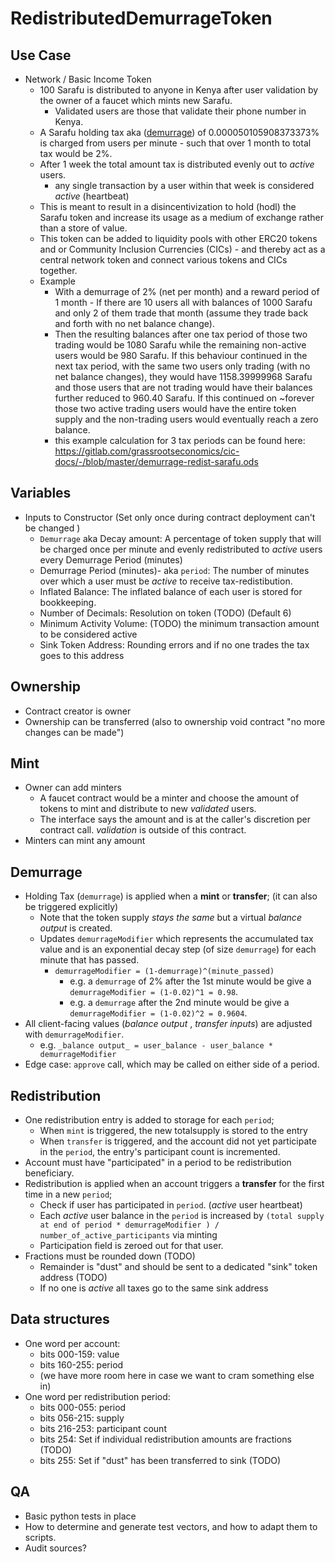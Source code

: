 # RedistributedDemurrageToken

## Use Case
* Network / Basic Income Token
  * 100 Sarafu is distributed to anyone in Kenya after user validation by the owner of a faucet which mints new Sarafu.
    * Validated users are those that validate their phone number in Kenya.
  * A Sarafu holding tax aka ([demurrage](https://en.wikipedia.org/wiki/Demurrage_(currency))) of 0.000050105908373373% is charged from users per minute - such that over 1 month to total tax would be 2%. 
  * After 1 week the total amount tax is distributed evenly out to _active_ users.
    *  any single transaction by a user within that week is considered _active_ (heartbeat) 
  * This is meant to result in a disincentivization to hold (hodl) the Sarafu token and increase its usage as a medium of exchange rather than a store of value.
  * This token can be added to liquidity pools with other ERC20 tokens and or Community Inclusion Currencies (CICs) - and thereby act as a central network token and connect various tokens and CICs together.
  * Example 
    -  With a demurrage of 2% (net per month) and a reward period of 1 month - If there are 10 users all with balances of 1000 Sarafu and only 2 of them trade that month (assume they trade back and forth with no net balance change). 
    - Then the resulting balances after one tax period of those two trading would be 1080 Sarafu while the remaining non-active users would be 980 Sarafu. If this behaviour continued in the next tax period, with the same two users only trading (with no net balance changes), they would have 1158.39999968 Sarafu and those users that are not trading would have their balances further reduced to 960.40 Sarafu. If this continued on ~forever those two active trading users would have the entire token supply and the non-trading users would eventually reach a zero balance.
    - this example calculation for 3 tax periods can be found here: https://gitlab.com/grassrootseconomics/cic-docs/-/blob/master/demurrage-redist-sarafu.ods


## Variables

* Inputs to Constructor (Set only once during contract deployment can't be changed )  
  * `Demurrage` aka Decay amount: A percentage of token supply that will be charged once per minute and evenly redistributed to _active_ users every Demurrage Period (minutes)
  * Demurrage Period (minutes)- aka `period`: The number of minutes over which a user must be _active_ to receive tax-redistibution. 
  * Inflated Balance: The inflated balance of each user is stored for bookkeeping.
  * Number of Decimals: Resolution on token (TODO) (Default 6)
  * Minimum Activity Volume: (TODO) the minimum transaction amount to be considered active
  * Sink Token Address: Rounding errors and if no one trades the tax goes to this address


## Ownership

* Contract creator is owner
* Ownership can be transferred (also to ownership void contract "no more changes can be made")


## Mint

* Owner can add minters
  - A faucet contract would be a minter and choose the amount of tokens to mint and distribute to new _validated_ users.
  - The interface says the amount and is at the caller's discretion per contract call. _validation_ is outside of this contract.
* Minters can mint any amount


## Demurrage
* Holding Tax (`demurrage`) is applied when a **mint** or **transfer**; (it can also be triggered explicitly)
  - Note that the token supply _stays the same_ but a virtual _balance output_ is created.
  - Updates `demurrageModifier` which represents the accumulated tax value and is an exponential decay step (of size `demurrage`) for each minute that has passed.
    - `demurrageModifier = (1-demurrage)^(minute_passed)` 
      - e.g. a `demurrage` of 2% after the 1st minute would be give a `demurrageModifier = (1-0.02)^1 = 0.98`.
      - e.g. a `demurrage` after the 2nd minute would be give a `demurrageModifier = (1-0.02)^2 = 0.9604`.
* All client-facing values (_balance output_ , _transfer inputs_) are adjusted with `demurrageModifier`.
  - e.g. `_balance output_ = user_balance - user_balance * demurrageModifier`
* Edge case: `approve` call, which may be called on either side of a period.


## Redistribution

* One redistribution entry is added to storage for each `period`;
  - When `mint` is triggered, the new totalsupply is stored to the entry
  - When `transfer` is triggered, and the account did not yet participate in the `period`, the entry's participant count is incremented. 
* Account must have "participated" in a period to be redistribution beneficiary.
* Redistribution is applied when an account triggers a **transfer** for the first time in a new `period`;
  - Check if user has participated in `period`. (_active_ user heartbeat)
  - Each _active_ user balance in the `period` is increased by `(total supply at end of period * demurrageModifier ) / number_of_active_participants` via minting
  - Participation field is zeroed out for that user.
* Fractions must be rounded down (TODO)
  - Remainder is "dust" and should be sent to a dedicated "sink" token address (TODO)
  - If no one is _active_ all taxes go to the same sink address


## Data structures

* One word per account:
  - bits 000-159: value
  - bits 160-255: period
  - (we have more room here in case we want to cram something else in)
* One word per redistribution period:
  - bits 000-055: period
  - bits 056-215: supply
  - bits 216-253: participant count
  - bits     254: Set if individual redistribution amounts are fractions (TODO)
  - bits     255: Set if "dust" has been transferred to sink (TODO)


## QA

* Basic python tests in place
* How to determine and generate test vectors, and how to adapt them to scripts.
* Audit sources?
